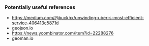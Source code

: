 ### Potentially useful references

- https://medium.com/@buckhx/unwinding-uber-s-most-efficient-service-406413c5871d
- geojson.io
- https://news.ycombinator.com/item?id=22288276
- geoman.io
